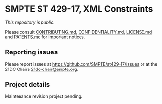 # SMPTE ST 429-17, XML Constraints

_This repository is public._ 

Please consult [CONTRIBUTING.md](./CONTRIBUTING.md), [CONFIDENTIALITY.md](./CONFIDENTIALITY.md), [LICENSE.md](./LICENSE.md) and [PATENTS.md](./PATENTS.md) for important notices.

## Reporting issues

Please report issues at <https://github.com/SMPTE/st429-17/issues> or at the 21DC Chairs <21dc-chair@smpte.org>.

## Project details

Maintenance revision project pending.
